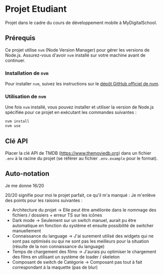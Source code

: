 # Projet Etudiant

Projet dans le cadre du cours de développement mobile à MyDigitalSchool.
## Prérequis

Ce projet utilise `nvm` (Node Version Manager) pour gérer les versions de Node.js. Assurez-vous d'avoir `nvm` installé sur votre machine avant de continuer.

### Installation de `nvm`

Pour installer `nvm`, suivez les instructions sur le [dépôt GitHub officiel de nvm](https://github.com/nvm-sh/nvm).

### Utilisation de `nvm`

Une fois `nvm` installé, vous pouvez installer et utiliser la version de Node.js spécifiée pour ce projet en exécutant les commandes suivantes :

```sh
nvm install
nvm use
```

## Clé API
Placer la clé API de TMDB (https://www.themoviedb.org) dans un fichier `.env` à la racine du projet (se référer au fichier `.env.example` pour le format).

## Auto-notation
Je me donne 16/20

20/20 signifie pour moi le projet parfait, ce qu'il m'a manqué :
Je m'enlève des points pour les raisons suivantes :

- Architecture du projet -> Elle peut être améliorée dans le nommage des fichiers / dossiers + erreur TS sur les icônes
- Dark mode -> Seulement sur un switch manuel, aurait pu être automatique en fonction du système et ensuite possibilité de switcher manuellement
- Connaissance du language -> J'ai surement utilisé des widgets qui ne sont pas optimisés ou qui ne sont pas les meilleurs pour la situation (résulte de la non connaissance du language)
- Temps de chargement des films -> J'aurais pu optimiser le chargement des films en utilisant un système de loader / skeleton
- Composant de switch de Catégorie -> Composant pas tout à fait correspondant à la maquette (pas de blur)
